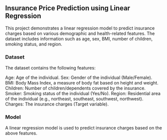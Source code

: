 ## Insurance Price Prediction using Linear Regression
This project demonstrates a linear regression model to predict insurance charges based on various demographic and health-related features. The dataset includes information such as age, sex, BMI, number of children, smoking status, and region.

### Dataset
The dataset contains the following features:

Age: Age of the individual.
Sex: Gender of the individual (Male/Female).
BMI: Body Mass Index, a measure of body fat based on height and weight.
Children: Number of children/dependents covered by the insurance.
Smoker: Smoking status of the individual (Yes/No).
Region: Residential area of the individual (e.g., northeast, southeast, southwest, northwest).
Charges: The insurance charges (Target variable).

### Model
A linear regression model is used to predict insurance charges based on the above features.
